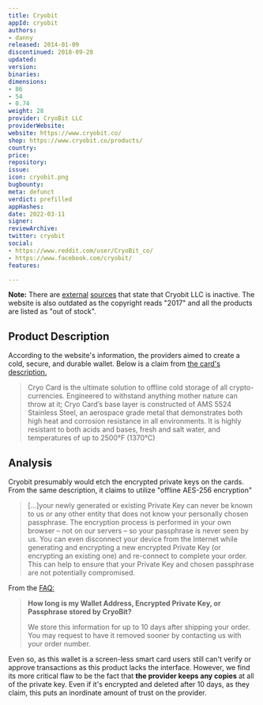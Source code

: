```yaml
---
title: Cryobit
appId: cryobit
authors:
- danny
released: 2014-01-09
discontinued: 2018-09-28
updated: 
version: 
binaries: 
dimensions:
- 86
- 54
- 0.74
weight: 28
provider: CryoBit LLC
providerWebsite: 
website: https://www.cryobit.co/
shop: https://www.cryobit.co/products/
country: 
price: 
repository: 
issue: 
icon: cryobit.png
bugbounty: 
meta: defunct
verdict: prefilled
appHashes: 
date: 2022-03-11
signer: 
reviewArchive: 
twitter: cryobit
social:
- https://www.reddit.com/user/CryoBit_co/
- https://www.facebook.com/cryobit/
features: 

---
```


 **Note:** There are [external](https://bisprofiles.com/fl/cryobit-l14000004402) [sources](https://www.corporationwiki.com/p/2eins3/cryobit-llc) that state that Cryobit LLC is inactive. The website is also outdated as the copyright reads "2017" and all the products are listed as "out of stock".

## Product Description 

According to the website's information, the providers aimed to create a cold, secure, and durable wallet. Below is a claim from [the card's description.](https://www.cryobit.co/cold-storage-products/cryo-card/)

> Cryo Card is the ultimate solution to offline cold storage of all crypto-currencies. Engineered to withstand anything mother nature can throw at it; Cryo Card’s base layer is constructed of AMS 5524 Stainless Steel, an aerospace grade metal that demonstrates both high heat and corrosion resistance in all environments. It is highly resistant to both acids and bases, fresh and salt water, and temperatures of up to 2500°F (1370°C)

## Analysis 

Cryobit presumably would etch the encrypted private keys on the cards. From the same description, it claims to utilize "offline AES-256 encryption" 

> [...]your newly generated or existing Private Key can never be known to us or any other entity that does not know your personally chosen passphrase. The encryption process is performed in your own browser – not on our servers – so your passphrase is never seen by us. You can even disconnect your device from the Internet while generating and encrypting a new encrypted Private Key (or encrypting an existing one) and re-connect to complete your order. This can help to ensure that your Private Key and chosen passphrase are not potentially compromised. 

From the [FAQ:](https://www.cryobit.co/faq/)

> **How long is my Wallet Address, Encrypted Private Key, or Passphrase stored by CryoBit?**
>
> We store this information for up to 10 days after shipping your order. You may request to have it removed sooner by contacting us with your order number.

Even so, as this wallet is a screen-less smart card users still can't verify or approve transactions as this product lacks the interface. However, we find its more critical flaw to be the fact that **the provider keeps any copies** at all of the private key. Even if it's encrypted and deleted after 10 days, as they claim, this puts an inordinate amount of trust on the provider. 